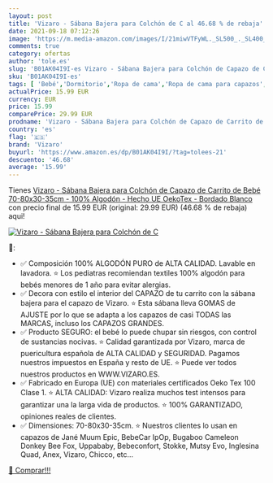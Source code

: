```yaml
---
layout: post
title: 'Vizaro - Sábana Bajera para Colchón de C al 46.68 % de rebaja'
date: 2021-09-18 07:12:26
image: 'https://m.media-amazon.com/images/I/21miwVTFyWL._SL500_._SL400_.jpg'
comments: true
category: ofertas
author: 'tole.es'
slug: 'B01AK04I9I-es Vizaro - Sábana Bajera para Colchón de Capazo de Carrito...'
sku: 'B01AK04I9I-es'
tags: [ 'Bebé','Dormitorio','Ropa de cama','Ropa de cama para capazos','bebé','vizaro', ]
actualPrice: 15.99 EUR
currency: EUR
price: 15.99
comparePrice: 29.99 EUR
prodname: 'Vizaro - Sábana Bajera para Colchón de Capazo de Carrito de Bebé 70-80x30-35cm - 100% Algodón - Hecho UE  OekoTex - Bordado Blanco'
country: 'es'
flag: '🇪🇸'
brand: 'Vizaro'
buyurl: 'https://www.amazon.es/dp/B01AK04I9I/?tag=tolees-21'
descuento: '46.68'
average: '15.99'
---
```


Tienes [Vizaro - Sábana Bajera para Colchón de Capazo de Carrito de Bebé 70-80x30-35cm - 100% Algodón - Hecho UE  OekoTex - Bordado Blanco](https://www.amazon.es/dp/B01AK04I9I/?tag=tolees-21) con precio final de  15.99 EUR (original: 29.99 EUR) (46.68 %  de rebaja) aqui!

[![Vizaro - Sábana Bajera para Colchón de C](https://m.media-amazon.com/images/I/21miwVTFyWL._SL500_._SL400_.jpg)](https://www.amazon.es/dp/B01AK04I9I/?tag=tolees-21)

🔎:

- ✅ Composición 100% ALGODÓN PURO de ALTA CALIDAD. Lavable en lavadora. ⭐ Los pediatras recomiendan textiles 100% algodón para bebés menores de 1 año para evitar alergias.
- ✅ Decora con estilo el interior del CAPAZO de tu carrito con la sábana bajera para el capazo de Vizaro. ⭐ Esta sábana lleva GOMAS de AJUSTE por lo que se adapta a los capazos de casi TODAS las MARCAS, incluso los CAPAZOS GRANDES.
- ✅ Producto SEGURO: el bebé lo puede chupar sin riesgos, con control de sustancias nocivas. ⭐ Calidad garantizada por Vizaro, marca de puericultura española de ALTA CALIDAD y SEGURIDAD. Pagamos nuestros impuestos en España y resto de UE. ⭐ Puede ver todos nuestros productos en WWW.VIZARO.ES.
- ✅ Fabricado en Europa (UE) con materiales certificados Oeko Tex 100 Clase 1. ⭐ ALTA CALIDAD: Vizaro realiza muchos test intensos para garantizar una la larga vida de productos. ⭐ 100% GARANTIZADO, opiniones reales de clientes.
- ✅ Dimensiones: 70-80x30-35cm. ⭐ Nuestros clientes lo usan en capazos de Jané Muum Epic, BebeCar IpOp, Bugaboo Cameleon Donkey Bee Fox, Uppababy, Bebeconfort, Stokke, Mutsy Evo, Inglesina Quad, Anex, Vizaro, Chicco, etc…

[🛒 Comprar!!!](https://www.amazon.es/dp/B01AK04I9I/?tag=tolees-21)
